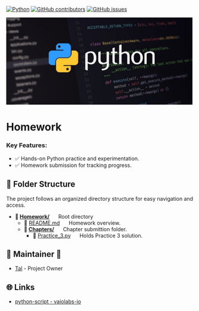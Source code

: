 [![Python](https://img.shields.io/badge/Python-8A2BE2)]([https://img.shields.io/badge/Python-8A2BE2) [![GitHub contributors](https://img.shields.io/github/contributors/mendelsontal/Python)](https://github.com/mendelsontal/Python/graphs/contributors) [![GitHub issues](https://img.shields.io/github/issues/mendelsontal/Python)](https://github.com/mendelsontal/Python/issues)

<div align="left">
  <img src="../assets/Python.jpg" alt="Logo" width="500"/>
</div>


# Homework

### Key Features:
- ✅ Hands-on Python practice and experimentation.
- ✅ Homework submission for tracking progress.

## 📁 Folder Structure
The project follows an organized directory structure for easy navigation and access.
- **📁 <span style="display: inline-block; margin-right: 20px;">[Homework/](./)</span>** Root directory 
    - 📄 <span style="display: inline-block; margin-right: 20px;">[README.md](./README.md)</span> Homework overview.
    - **📂 <span style="display: inline-block; margin-right: 20px;">[Chapters/](./Chapters)</span>** Chapter submittion folder.
      - 📜 <span style="display: inline-block; margin-right: 20px;">[Practice_3.py](./Chapters/Practice_3.py)</span> Holds Practice 3 solution.

## 👤 Maintainer 🐾
- [Tal](https://github.com/mendelsontal) - Project Owner

## 🌐 Links
- [python-script - vaiolabs-io](https://gitlab.com/vaiolabs-io/python-script/-/tree/master)